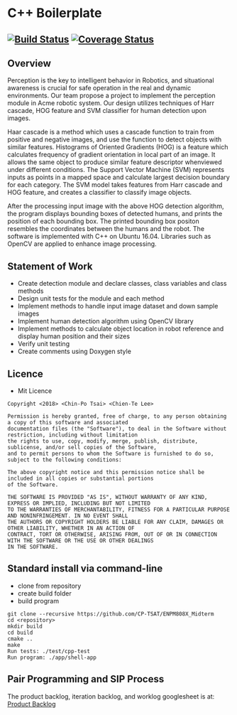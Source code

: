 # C++ Boilerplate
[![Build Status](https://travis-ci.org/CP-TSAI/ENPM808X-Midterm-Project.svg?branch=master)](https://travis-ci.org/CP-TSAI/ENPM808X-Midterm-Project)
[![Coverage Status](https://coveralls.io/repos/github/CP-TSAI/ENPM808X-Midterm-Project/badge.svg?branch=master)](https://coveralls.io/github/CP-TSAI/ENPM808X-Midterm-Project?branch=master)
---

## Overview

Perception is the key to intelligent behavior in Robotics, and situational awareness is crucial for safe operation in the real and dynamic environments. Our team propose a project to implement the perception module in Acme robotic system. Our design utilizes techniques of Harr cascade, HOG feature and SVM classifier for human detection upon images.

Haar cascade is a method which uses a cascade function to train from positive and negative images, and use the function to detect objects with similar features. Histograms of Oriented Gradients (HOG) is a feature which calculates frequency of gradient orientation in local part of an image. It allows the same object to produce similar feature descriptor whenviewed under different conditions. The Support Vector Machine (SVM) represents inputs as points in a mapped space and calculate largest decision boundary for each category. The SVM model takes features from Harr cascade and HOG feature, and creates a classifier to classify image objects.

After the processing input image with the above HOG detection algorithm, the program displays bounding boxes of detected humans, and prints the position of each bounding box. The printed bounding box positon resembles the coordinates between the humans and the robot. The software is implemented with C++ on Ubuntu 16.04. Libraries such as OpenCV are applied to enhance image processing.

## Statement of Work
- Create detection module and declare classes, class variables and class methods
- Design unit tests for the module and each method
- Implement methods to handle input image dataset and down sample images
- Implement human detection algorithm using OpenCV library
- Implement methods to calculate object location in robot reference and display human position and their sizes
- Verify unit testing
- Create comments using Doxygen style

## Licence
- Mit Licence
```
Copyright <2018> <Chin-Po Tsai> <Chien-Te Lee>

Permission is hereby granted, free of charge, to any person obtaining a copy of this software and associated
documentation files (the "Software"), to deal in the Software without restriction, including without limitation
the rights to use, copy, modify, merge, publish, distribute, sublicense, and/or sell copies of the Software,
and to permit persons to whom the Software is furnished to do so, subject to the following conditions:

The above copyright notice and this permission notice shall be included in all copies or substantial portions
of the Software.

THE SOFTWARE IS PROVIDED "AS IS", WITHOUT WARRANTY OF ANY KIND, EXPRESS OR IMPLIED, INCLUDING BUT NOT LIMITED
TO THE WARRANTIES OF MERCHANTABILITY, FITNESS FOR A PARTICULAR PURPOSE AND NONINFRINGEMENT. IN NO EVENT SHALL
THE AUTHORS OR COPYRIGHT HOLDERS BE LIABLE FOR ANY CLAIM, DAMAGES OR OTHER LIABILITY, WHETHER IN AN ACTION OF
CONTRACT, TORT OR OTHERWISE, ARISING FROM, OUT OF OR IN CONNECTION WITH THE SOFTWARE OR THE USE OR OTHER DEALINGS
IN THE SOFTWARE.
```

## Standard install via command-line
- clone from repository
- create build folder
- build program
```
git clone --recursive https://github.com/CP-TSAT/ENPM808X_Midterm
cd <repository>
mkdir build
cd build
cmake ..
make
Run tests: ./test/cpp-test
Run program: ./app/shell-app
```

## Pair Programming and SIP Process
The product backlog, iteration backlog, and worklog googlesheet is at: [Product Backlog](https://docs.google.com/spreadsheets/d/1iUGy3wYF-gTKpujZMg4uWaInznVW3jiqRCExSMgYiPU/edit?usp=sharing)




